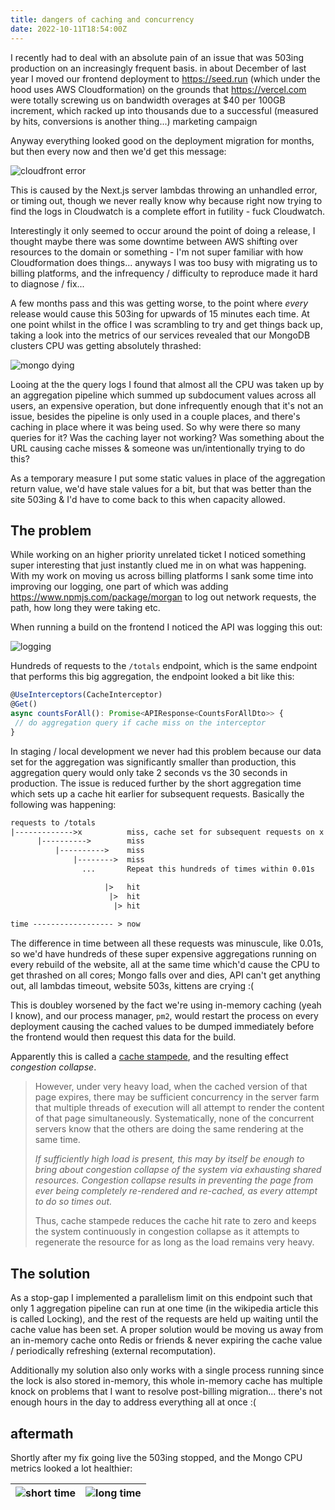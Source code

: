 ```yaml
---
title: dangers of caching and concurrency
date: 2022-10-11T18:54:00Z
---
```


I recently had to deal with an absolute pain of an issue that was 503ing
production on an increasingly frequent basis. in about December of last year I
moved our frontend deployment to <https://seed.run> (which under the hood uses
AWS Cloudformation) on the grounds that <https://vercel.com> were totally screwing
us on bandwidth overages at $40 per 100GB increment, which racked up into
thousands due to a successful (measured by hits, conversions is another thing...)
marketing campaign

Anyway everything looked good on the deployment migration for months, but then
every now and then we'd get this message:

![cloudfront error](https://ftp.cass.si/9bF.bq=50.png)

This is caused by the Next.js server lambdas throwing an unhandled error, or
timing out, though we never really know why because right now trying to find the
logs in Cloudwatch is a complete effort in futility - fuck Cloudwatch.

Interestingly it only seemed to occur around the point of doing a release, I
thought maybe there was some downtime between AWS shifting over resources to the
domain or something - I'm not super familiar with how Cloudformation does
things... anyways I was too busy with migrating us to billing platforms, and the
infrequency / difficulty to reproduce made it hard to diagnose / fix...

A few months pass and this was getting worse, to the point where _every_ release
would cause this 503ing for upwards of 15 minutes each time. At one point whilst
in the office I was scrambling to try and get things back up, taking a look into
the metrics of our services revealed that our MongoDB clusters CPU was getting
absolutely thrashed:

![mongo dying](https://ftp.cass.si/4~5xs080e.png)

Looing at the the query logs I found that almost all the CPU was taken up
by an aggregation pipeline which summed up subdocument values across all users,
an expensive operation, but done infrequently enough that it's not an issue, besides
the pipeline is only used in a couple places, and there's caching in place where
it was being used. So why were there so many queries for it? Was
the caching layer not working? Was something about the URL causing cache misses
& someone was un/intentionally trying to do this?

As a temporary measure I put some static values in place of the aggregation
return value, we'd have stale values for a bit, but that was better than the site
503ing & I'd have to come back to this when capacity allowed.

## The problem

While working on an higher priority unrelated ticket I noticed something super interesting that just
instantly clued me in on what was happening. With my work on moving us across billing
platforms I sank some time into improving our logging, one part of which was adding
<https://www.npmjs.com/package/morgan> to log out network requests, the path,
how long they were taking etc.

When running a build on the frontend I noticed the API was logging this out:

![logging](https://ftp.cass.si/7pinizU80.png)

Hundreds of requests to the `/totals` endpoint, which is the same endpoint that
performs this big aggregation, the endpoint looked a bit like this:

```typescript
@UseInterceptors(CacheInterceptor)
@Get()
async countsForAll(): Promise<APIResponse<CountsForAllDto>> {
 // do aggregation query if cache miss on the interceptor
}
```

In staging / local development we never had this problem because our data set
for the aggregation was significantly smaller than production, this aggregation
query would only take 2 seconds vs the 30 seconds in production. The issue is
reduced further by the short aggregation time which sets up a cache hit earlier
for subsequent requests. Basically the following was happening:

```txt
requests to /totals
|------------->x          miss, cache set for subsequent requests on x
      |---------->        miss
          |---------->    miss
              |-------->  miss
                ...       Repeat this hundreds of times within 0.01s

                     |>   hit
                      |>  hit
                       |> hit
          
time ------------------ > now
```

The difference in time between all these requests was minuscule, like 0.01s,
so we'd have hundreds of these super expensive aggregations running on
every rebuild of the website, all at the same time which'd cause the CPU to get thrashed on all cores;
Mongo falls over and dies, API can't get anything out, all lambdas timeout, website 503s, kittens are crying :(

This is doubley worsened by the fact we're using in-memory caching (yeah I
know), and our process manager, `pm2`, would restart the process on every
deployment causing the cached values to be dumped immediately before the
frontend would then request this data for the build.

Apparently this is called a [cache stampede](https://en.wikipedia.org/wiki/Cache_stampede), and the resulting effect _congestion collapse_.

> However, under very heavy load, when the cached version of that page expires, there may be
> sufficient concurrency in the server farm that multiple threads of execution will all
> attempt to render the content of that page simultaneously. Systematically, none of the concurrent
> servers know that the others are doing the same rendering at the same time.
>
> _If sufficiently
> high load is present, this may by itself be enough to bring about congestion collapse of the
> system via exhausting shared resources. Congestion collapse results in preventing the page
> from ever being completely re-rendered and re-cached, as every attempt to do so times out._
>
> Thus, cache stampede reduces the cache hit rate to zero and keeps the system continuously in
> congestion collapse as it attempts to regenerate the resource for as long as the load remains very heavy.

## The solution

As a stop-gap I implemented a parallelism limit on this endpoint such that only
1 aggregation pipeline can run at one time (in the wikipedia article this is
called Locking), and the rest of the requests are held up waiting until
the cache value has been set. A proper solution would be moving us away from an
in-memory cache onto Redis or friends & never expiring the cache value / periodically refreshing (external recomputation).

Additionally my solution also only works with a single process running since the
lock is also stored in-memory, this whole in-memory cache has multiple knock on
problems that I want to resolve post-billing migration... there's not enough
hours in the day to address everything all at once :(

## aftermath

Shortly after my fix going live the 503ing stopped, and the Mongo CPU metrics
looked a lot healthier:

| ![short time](https://ftp.cass.si/29m37sux5.png) | ![long time](https://ftp.cass.si/953iz9v5g.png)  |
|---|---|


